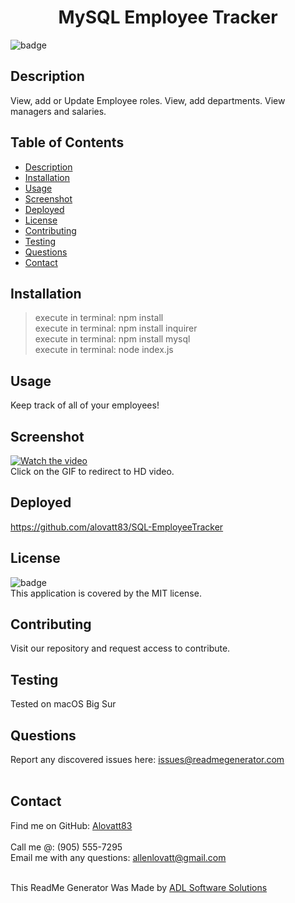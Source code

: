 <h1 align="center">MySQL Employee Tracker</h1>
  
![badge](https://img.shields.io/badge/license-MIT-orange)<br />

## Description
View, add or Update Employee roles. View, add departments. View managers and salaries.

## Table of Contents
- [Description](#description)
- [Installation](#installation)
- [Usage](#usage)
- [Screenshot](#screenshot)
- [Deployed](#deployed)
- [License](#license)
- [Contributing](#contributing)
- [Testing](#testing)
- [Questions](#questions)
- [Contact](#contact)

## Installation
> execute in terminal: npm install<br />
> execute in terminal: npm install inquirer<br />
> execute in terminal: npm install mysql<br />
> execute in terminal: node index.js<br />

## Usage
Keep track of all of your employees!

## Screenshot
[![Watch the video](https://media.giphy.com/media/y49hxVlYyLOAVpnlPG/giphy.gif)](https://youtu.be/FH_5i9jJLVc)<br />
Click on the GIF to redirect to HD video.


## Deployed
https://github.com/alovatt83/SQL-EmployeeTracker

## License
![badge](https://img.shields.io/badge/license-MIT-orange)
<br />
This application is covered by the MIT license. 

## Contributing
Visit our repository and request access to contribute.

## Testing
Tested on macOS Big Sur

## Questions
Report any discovered issues here: issues@readmegenerator.com<br />
<br />

## Contact
Find me on GitHub: [Alovatt83](https://github.com/Alovatt83)<br />
<br />
Call me @: (905) 555-7295
<br />
Email me with any questions: allenlovatt@gmail.com<br /><br />

This ReadMe Generator Was Made by [ADL Software Solutions](https://github.com/alovatt83/ReadMe-Generator)
